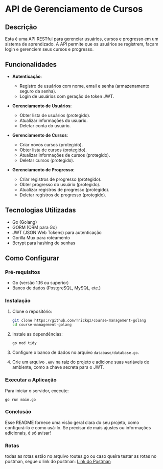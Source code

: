 # API de Gerenciamento de Cursos

## Descrição
Esta é uma API RESTful para gerenciar usuários, cursos e progresso em um sistema de aprendizado. A API permite que os usuários se registrem, façam login e gerenciem seus cursos e progresso.

## Funcionalidades
- **Autenticação**:
  - Registro de usuários com nome, email e senha (armazenamento seguro da senha).
  - Login de usuários com geração de token JWT.
  
- **Gerenciamento de Usuários**:
  - Obter lista de usuários (protegido).
  - Atualizar informações do usuário.
  - Deletar conta do usuário.

- **Gerenciamento de Cursos**:
  - Criar novos cursos (protegido).
  - Obter lista de cursos (protegido).
  - Atualizar informações de cursos (protegido).
  - Deletar cursos (protegido).

- **Gerenciamento de Progresso**:
  - Criar registros de progresso (protegido).
  - Obter progresso do usuário (protegido).
  - Atualizar registros de progresso (protegido).
  - Deletar registros de progresso (protegido).

## Tecnologias Utilizadas
- Go (Golang)
- GORM (ORM para Go)
- JWT (JSON Web Tokens) para autenticação
- Gorilla Mux para roteamento
- Bcrypt para hashing de senhas

## Como Configurar

### Pré-requisitos
- Go (versão 1.16 ou superior)
- Banco de dados (PostgreSQL, MySQL, etc.)

### Instalação
1. Clone o repositório:
   ```bash
   git clone https://github.com/Trickqz/course-management-golang
   cd course-management-golang
   ```

2. Instale as dependências:
   ```bash
   go mod tidy
   ```

3. Configure o banco de dados no arquivo `database/database.go`.

4. Crie um arquivo `.env` na raiz do projeto e adicione suas variáveis de ambiente, como a chave secreta para o JWT.

### Executar a Aplicação
Para iniciar o servidor, execute:

```
go run main.go
```

### Conclusão

Esse README fornece uma visão geral clara do seu projeto, como configurá-lo e como usá-lo. Se precisar de mais ajustes ou informações adicionais, é só avisar!

### Rotas

todas as rotas estão no arquivo routes.go ou caso queira testar as rotas no postman, segue o link do postman: [Link do Postman](https://workhub-0304.postman.co/workspace/f425429d-ec68-4fcc-a249-bcd28f0ef221)